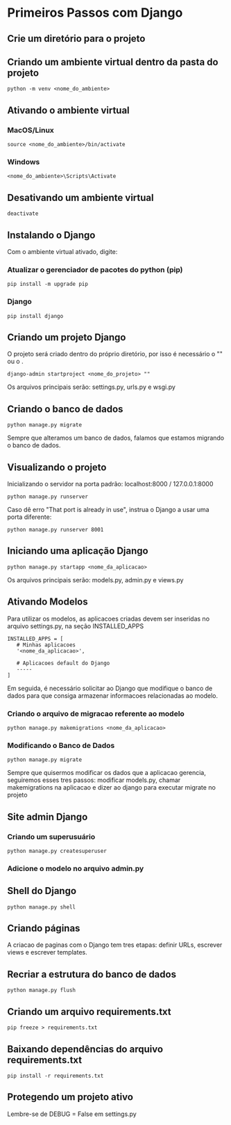 # Primeiros Passos com Django

## Crie um diretório para o projeto

## Criando um ambiente virtual dentro da pasta do projeto

```````
python -m venv <nome_do_ambiente>
```````

## Ativando o ambiente virtual

### MacOS/Linux

```````
source <nome_do_ambiente>/bin/activate
```````

### Windows

```````
<nome_do_ambiente>\Scripts\Activate
```````

## Desativando um ambiente virtual

```````
deactivate
```````

## Instalando o Django

Com o ambiente virtual ativado, digite:

### Atualizar o gerenciador de pacotes do python (pip)

```````
pip install -m upgrade pip
```````

### Django

```````
pip install django
```````

## Criando um projeto Django

O projeto será criado dentro do próprio diretório, por isso é necessário o "" ou o .

```````
django-admin startproject <nome_do_projeto> ""
```````

Os arquivos principais serão: settings.py, urls.py e wsgi.py

## Criando o banco de dados

```````
python manage.py migrate
```````

Sempre que alteramos um banco de dados, falamos que estamos migrando o banco de dados.

## Visualizando o projeto

Inicializando o servidor na porta padrão: localhost:8000 / 127.0.0.1:8000

```````
python manage.py runserver
```````

Caso dê erro "That port is already in use", instrua o Django a usar uma porta diferente:

```````
python manage.py runserver 8001
```````

## Iniciando uma aplicação Django

```````
python manage.py startapp <nome_da_aplicacao>
```````

Os arquivos principais serão: models.py, admin.py e views.py

## Ativando Modelos

Para utilizar os modelos, as aplicacoes criadas devem ser inseridas no arquivo settings.py, na seção INSTALLED_APPS

```````
INSTALLED_APPS = [
   # Minhas aplicacoes
   '<nome_da_aplicacao>',

   # Aplicacoes default do Django
   -----
]
```````

Em seguida, é necessário solicitar ao Django que modifique o banco de dados para que consiga armazenar informacoes
relacionadas ao modelo.

### Criando o arquivo de migracao referente ao modelo

```````
python manage.py makemigrations <nome_da_aplicacao>
```````

### Modificando o Banco de Dados

```````
python manage.py migrate
```````

Sempre que quisermos modificar os dados que a aplicacao gerencia, seguiremos esses tres passos: modificar models.py,
chamar makemigrations na aplicacao e dizer ao django para executar migrate no projeto

## Site admin Django

### Criando um superusuário

```````
python manage.py createsuperuser
```````

### Adicione o modelo no arquivo admin.py

## Shell do Django

```````
python manage.py shell
```````

## Criando páginas

A criacao de paginas com o Django tem tres etapas: definir URLs, escrever views e escrever templates.

## Recriar a estrutura do banco de dados

````````
python manage.py flush
````````

## Criando um arquivo requirements.txt

````````
pip freeze > requirements.txt
````````

## Baixando dependências do arquivo requirements.txt

````````
pip install -r requirements.txt
````````
## Protegendo um projeto ativo
 
Lembre-se de DEBUG = False em settings.py